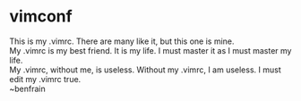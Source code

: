 # vimconf
This is my .vimrc. There are many like it, but this one is mine.<br>
My .vimrc is my best friend. It is my life. I must master it as I must master my life.<br>
My .vimrc, without me, is useless. Without my .vimrc, I am useless. I must edit my .vimrc true.<br>
~benfrain
